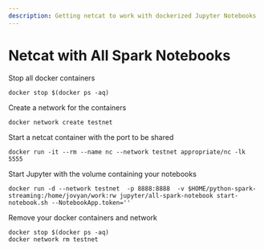 ```yaml
---
description: Getting netcat to work with dockerized Jupyter Notebooks
---
```


# Netcat with All Spark Notebooks

Stop all docker containers

```text
docker stop $(docker ps -aq)
```

Create a network for the containers

```text
docker network create testnet
```

Start a netcat container with the port to be shared

```text
docker run -it --rm --name nc --network testnet appropriate/nc -lk 5555
```

Start Jupyter with the volume containing your notebooks

```text
docker run -d --network testnet  -p 8888:8888  -v $HOME/python-spark-streaming:/home/jovyan/work:rw jupyter/all-spark-notebook start-notebook.sh --NotebookApp.token='' 

```

Remove your docker containers and network

```text
docker stop $(docker ps -aq)
docker network rm testnet
```

